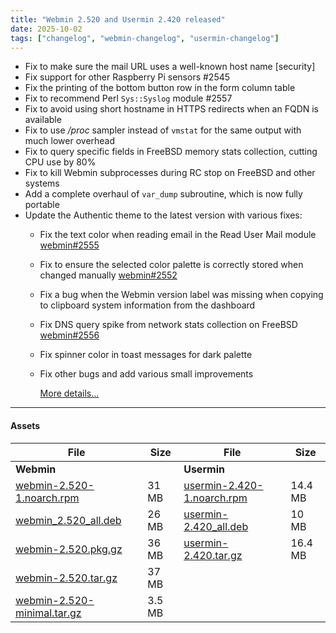 ```yaml
---
title: "Webmin 2.520 and Usermin 2.420 released"
date: 2025-10-02
tags: ["changelog", "webmin-changelog", "usermin-changelog"]
---
```


* Fix to make sure the mail URL uses a well-known host name [security]
* Fix support for other Raspberry Pi sensors #2545
* Fix the printing of the bottom button row in the form column table
* Fix to recommend Perl `Sys::Syslog` module #2557
* Fix to avoid using short hostname in HTTPS redirects when an FQDN is available
* Fix to use _/proc_ sampler instead of `vmstat` for the same output with much lower overhead
* Fix to query specific fields in FreeBSD memory stats collection, cutting CPU use by 80%
* Fix to kill Webmin subprocesses during RC stop on FreeBSD and other systems
* Add a complete overhaul of `var_dump` subroutine, which is now fully portable
* Update the Authentic theme to the latest version with various fixes:
  - Fix the text color when reading email in the Read User Mail module [webmin#2555](https://github.com/webmin/webmin/issues/2555)
  - Fix to ensure the selected color palette is correctly stored when changed manually [webmin#2552](https://github.com/webmin/webmin/issues/2552)
  - Fix a bug when the Webmin version label was missing when copying to clipboard system information from the dashboard
  - Fix DNS query spike from network stats collection on FreeBSD [webmin#2556](https://github.com/webmin/webmin/issues/2556)
  - Fix spinner color in toast messages for dark palette
  - Fix other bugs and add various small improvements
    
    [More details...](https://github.com/webmin/authentic-theme/releases/tag/25.00)

---

#### Assets

| File                       | Size | File                       | Size |
| -------------------------- | -----| -------------------------- | ---- |
| **Webmin**                 |      | **Usermin**                |      |
|[webmin-2.520-1.noarch.rpm](https://github.com/webmin/webmin/releases/download/2.520/webmin-2.520-1.noarch.rpm)     | 31 MB  |   [usermin-2.420-1.noarch.rpm](https://github.com/webmin/usermin/releases/download/2.420/usermin-2.420-1.noarch.rpm)    | 14.4 MB |
|[webmin_2.520_all.deb](https://github.com/webmin/webmin/releases/download/2.520/webmin_2.520_all.deb)               | 26 MB  |   [usermin-2.420_all.deb](https://github.com/webmin/usermin/releases/download/2.420/usermin_2.420_all.deb)              | 10 MB   |
|[webmin-2.520.pkg.gz](https://github.com/webmin/webmin/releases/download/2.520/webmin-2.520.pkg.gz)                 | 36 MB  |   [usermin-2.420.tar.gz](https://github.com/webmin/usermin/releases/download/2.420/usermin-2.420.tar.gz)                | 16.4 MB |
|[webmin-2.520.tar.gz](https://github.com/webmin/webmin/releases/download/2.520/webmin-2.520.tar.gz)                 | 37 MB  |
|[webmin-2.520-minimal.tar.gz](https://github.com/webmin/webmin/releases/download/2.520/webmin-2.520-minimal.tar.gz) | 3.5 MB |
